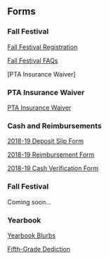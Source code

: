 ## Forms

### Fall Festival

[Fall Festival Registration](/assets/forms/3K%20Fun%20Run%20Registration.docx)

[Fall Festival FAQs](/assets/forms/3K%20Fact%20Sheet%20Revised.docx)

[PTA Insurance Waiver]

### PTA Insurance Waiver

[PTA Insurance Waiver](/assets/forms/PTA%20Insurance%20Waiver%202018-2019.doc)

### Cash and Reimbursements

[2018-19 Deposit Slip Form](/assets/forms/2018-19%20Deposit%20Form.pdf)

[2018-19 Reimbursement Form](/assets/forms/2018-19%20Reimbursement%20Form.pdf)

[2018-19 Cash Verification Form](/assets/forms/2018-19%20Cash%20Verification%20From.pdf)

### Fall Festival

Coming soon...

### Yearbook

[Yearbook Blurbs](/assets/forms/scratch%20(1).pdf)

[Fifth-Grade Dediction](/assets/forms/5th%20Grade%20Yearbook%20Ads%202017%20(1)%20%20%20%20Dedication%20Blurb.pdf)
